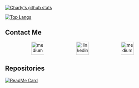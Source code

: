 [![Charly's github stats](https://github-readme-stats.vercel.app/api?username=CharlyMannion&hide=stars,issues,contribs&show_icons=true&theme=cobalt)](https://github.com/CharlyMannion/github-readme-stats)

[![Top Langs](https://github-readme-stats.vercel.app/api/top-langs/?username=CharlyMannion?hide=css,html&theme=cobalt)](https://github.com/CharlyMannion/github-readme-stats)


## Contact Me

<p align="center">

<a href="mailto:charlottemannion100@gmail.com">
<img src="https://cdn2.iconfinder.com/data/icons/social-icons-circular-color/512/gmail-128.png" alt="medium" hspace="50" height="42" width="42"></a>

<a href="https://www.linkedin.com/in/charly-mannion-75483523/">
<img src="https://www.iconfinder.com/data/icons/free-social-icons/67/linkedin_circle_color-512.png" alt="linkedin" hspace="50" height="42" width="42"></a>

<a href="https://github.com/CharlyMannion/CMannion_CV/">
<img src="https://cdn2.iconfinder.com/data/icons/identificon/96/cv-512.png" alt="medium" hspace="50" height="42" width="42"></a>

</p>

## Repositories

[![ReadMe Card](https://github-readme-stats.vercel.app/api/pin/?username=CharlyMannion&repo=github-readme-stats&show_owner=true)](https://github.com/CharlyMannion/github-readme-stats)
